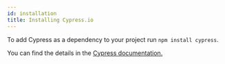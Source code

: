 ```yaml
---
id: installation
title: Installing Cypress.io
---
```

To add Cypress as a dependency to your project run `npm install cypress`. 

You can find the details in the [Cypress documentation.](https://docs.cypress.io/guides/getting-started/installing-cypress.html)
